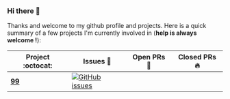 ### Hi there 👋

Thanks and welcome to my github profile and projects. Here is a quick summary of a few projects I'm currently involved in (**help is always welcome !**):


|      Project :octocat:   |     Issues :bug:   | Open PRs :bell:  | Closed PRs :fire:  |
|-------------|-------------------|---|---|
| [**99**](https://github.com//gimseng/99-ML-Learning-Projects/) | [![GitHub issues](https://img.shields.io/github/issues//gimseng/99-ML-Learning-Projects?color=green&logo=github&style=flat)](https://github.com//gimseng/99-ML-Learning-Projects/issues)





<!--
Here are some ideas to get you started:

- 🔭 I’m currently working on ...
- 🌱 I’m currently learning ...
- 👯 I’m looking to collaborate on ...
- 🤔 I’m looking for help with ...
- 💬 Ask me about ...
- 📫 How to reach me: ...
- 😄 Pronouns: ...
- ⚡ Fun fact: ...

-->

